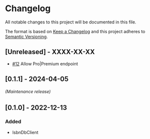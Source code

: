 # Changelog
All notable changes to this project will be documented in this file.

The format is based on [Keep a Changelog](http://keepachangelog.com/en/1.0.0/)
and this project adheres to [Semantic Versioning](http://semver.org/spec/v2.0.0.html).

## [Unreleased] -  XXXX-XX-XX
- [#12](https://github.com/OpenDaje/isbndb-client/issues/12) Allow Pro|Premium endpoint

## [0.1.1] -  2024-04-05

###### (Maintenance release)


## [0.1.0] - 2022-12-13

### Added
- IsbnDbClient